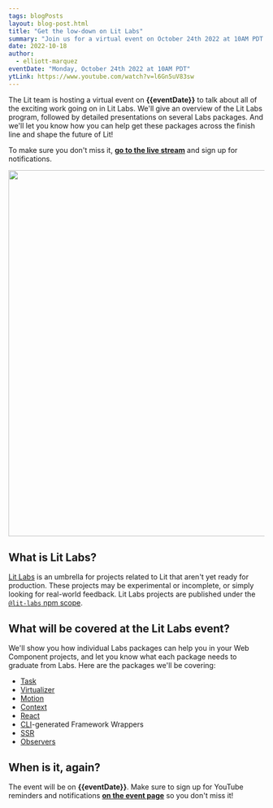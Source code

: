 ```yaml
---
tags: blogPosts
layout: blog-post.html
title: "Get the low-down on Lit Labs"
summary: "Join us for a virtual event on October 24th 2022 at 10AM PDT to learn all about Lit Labs!"
date: 2022-10-18
author:
  - elliott-marquez
eventDate: "Monday, October 24th 2022 at 10AM PDT"
ytLink: https://www.youtube.com/watch?v=l6Gn5uV83sw
---
```


The Lit team is hosting a virtual event on **{{eventDate}}** to talk about all of the exciting work going on in Lit Labs. We'll give an overview of the Lit Labs program, followed by detailed presentations on several Labs packages. And we'll let you know how you can help get these packages across the finish line and shape the future of Lit!

To make sure you don't miss it, [**go to the live stream**]({{ytLink}}) and sign up for notifications.

<img src="/images/blog/labs-event/lit-labs.svg" width="720" class="block centered">

## What is Lit Labs?

[Lit Labs]({{site.baseurl}}/docs/libraries/labs/) is an umbrella for projects related to Lit that aren't yet ready for production. These projects may be experimental or incomplete, or simply looking for real-world feedback. Lit Labs projects are published under the [`@lit-labs` npm scope](https://www.npmjs.com/search?q=%40lit-labs).

## What will be covered at the Lit Labs event?

We'll show you how individual Labs packages can help you in your Web Component projects, and let you know what each package needs to graduate from Labs. Here are the packages we'll be covering:

- [Task](https://github.com/lit/lit/tree/main/packages/labs/task)
- [Virtualizer](https://github.com/lit/lit/tree/main/packages/labs/virtualizer)
- [Motion](https://github.com/lit/lit/tree/main/packages/labs/motion)
- [Context](https://github.com/lit/lit/tree/main/packages/labs/context)
- [React](https://github.com/lit/lit/tree/main/packages/labs/react)
- [CLI](https://github.com/lit/lit/tree/main/packages/labs/cli)-generated Framework Wrappers
- [SSR](https://github.com/lit/lit/tree/main/packages/labs/ssr)
- [Observers](https://github.com/lit/lit/tree/main/packages/labs/observers)

## When is it, again?

The event will be on **{{eventDate}}**. Make sure to sign up for YouTube reminders and notifications [**on the event page**]({{ytLink}}) so you don't miss it!

